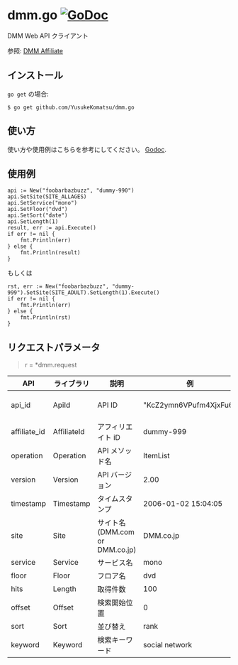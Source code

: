 # dmm.go [![GoDoc](https://img.shields.io/badge/go-reference-blue.svg?style=flat-square)](https://godoc.org/github.com/usk81/dmm.go)
DMM Web API クライアント

参照: [DMM Affiliate](https://affiliate.dmm.com/)

## インストール

`go get` の場合:

```
$ go get github.com/YusukeKomatsu/dmm.go
```

## 使い方

使い方や使用例はこちらを参考にしてください。 [Godoc](https://godoc.org/github.com/YusukeKomatsu/dmm.go).

## 使用例

```
api := New("foobarbazbuzz", "dummy-990")
api.SetSite(SITE_ALLAGES)
api.SetService("mono")
api.SetFloor("dvd")
api.SetSort("date")
api.SetLength(1)
result, err := api.Execute()
if err != nil {
    fmt.Println(err)
} else {
    fmt.Println(result)
}
```

もしくは

```
rst, err := New("foobarbazbuzz", "dummy-999").SetSite(SITE_ADULT).SetLength(1).Execute()
if err != nil {
    fmt.Println(err)
} else {
    fmt.Println(rst)
}
```

## リクエストパラメータ

>r = *dmm.request

| API | ライブラリ | 説明 | 例 | 設定方法 |
|---|---|---|---|---|
| api_id | ApiId | API ID | "KcZ2ymn6VPufm4XjxFu6" | r := New("KcZ2ymn6VPufm4XjxFu6", "dummy-999") |
| affiliate_id | AffiliateId | アフィリエイト iD | dummy-999 | r := New("foobarbazbuzz", "dummy-999") |
| operation | Operation | API メソッド名 | ItemList | なし (operation は ItemList しかありません) |
| version | Version | API バージョン | 2.00 | なし (version 2 のみ対応) |
| timestamp | Timestamp | タイムスタンプ | 2006-01-02 15:04:05 | なし (タイムスタンプは自動で設定されます) |
| site | Site | サイト名 (DMM.com or DMM.co.jp) | DMM.co.jp | r.SetSite("DMM.com") |
| service | Service | サービス名 | mono | r.SetService("mono") |
| floor | Floor | フロア名 | dvd | r.SetFloor("dvd") |
| hits | Length | 取得件数 | 100 | r.SetLength(100) |
| offset | Offset | 検索開始位置 | 0 | r.SetOffset(0) |
| sort | Sort | 並び替え | rank | r.SetSort("rank") |
| keyword | Keyword | 検索キーワード | social network | r.SetKeyword("social network") |
